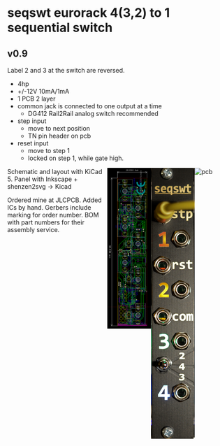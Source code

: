 # seqswt eurorack 4(3,2) to 1 sequential switch

## v0.9

Label 2 and 3 at the switch are reversed.

  * 4hp
  * +/-12V 10mA/1mA
  * 1 PCB 2 layer
  * common jack is connected to one output at a time
    * DG412 Rail2Rail analog switch recommended
  * step input
    * move to next position
    * TN pin header on pcb
  * reset input
    * move to step 1
    * locked on step 1, while gate high.
<img align="right" src="doc/pcb.jpg" alt="pcb" width="75vh"/>
<img align="right" src="doc/seqswt.jpg" alt="panel" width="100vh"/>
<img align="right" src="doc/pcb-layout.png" alt="pcb" width="100vh"/>

Schematic and layout with KiCad 5. Panel with Inkscape + shenzen2svg → Kicad

Ordered mine at JLCPCB. Added ICs by hand. Gerbers include marking for order number. BOM with part numbers for their assembly service.